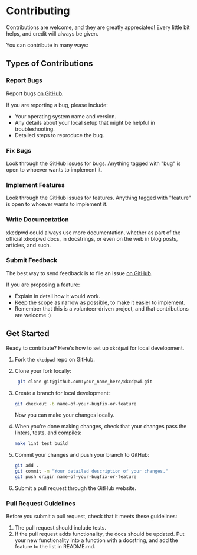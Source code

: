 # Contributing

Contributions are welcome,
and they are greatly appreciated!
Every little bit helps,
and credit will always be given.

You can contribute in many ways:

## Types of Contributions

### Report Bugs

Report bugs [on GitHub](https://github.com/wfscheper/xkcdpwd/issues).

If you are reporting a bug,
please include:

* Your operating system name and version.
* Any details about your local setup that might be helpful in troubleshooting.
* Detailed steps to reproduce the bug.

### Fix Bugs

Look through the GitHub issues for bugs.
Anything tagged with "bug"
is open to whoever wants to implement it.

### Implement Features

Look through the GitHub issues for features.
Anything tagged with "feature"
is open to whoever wants to implement it.

### Write Documentation

xkcdpwd could always use more documentation,
whether as part of the
official xkcdpwd docs,
in docstrings,
or even on the web in blog posts,
articles,
and such.

### Submit Feedback

The best way to send feedback
is to file an issue [on GitHub](https://github.com/wfscheper/xkcdpwd/issues).

If you are proposing a feature:

* Explain in detail how it would work.
* Keep the scope as narrow as possible,
  to make it easier to implement.
* Remember that this is a volunteer-driven project,
  and that contributions are welcome :)

## Get Started

Ready to contribute?
Here's how to set up `xkcdpwd` for local development.

1. Fork the `xkcdpwd` repo on GitHub.
1. Clone your fork locally:

   ```bash
    git clone git@github.com:your_name_here/xkcdpwd.git
    ```

1. Create a branch for local development:

   ```bash
   git checkout -b name-of-your-bugfix-or-feature
   ```

   Now you can make your changes locally.

1. When you're done making changes,
   check that your changes pass the
   linters,
   tests,
   and compiles:

   ```bash
   make lint test build
   ```

1. Commit your changes and push your branch to GitHub:

   ```bash
   git add .
   git commit -m "Your detailed description of your changes."
   git push origin name-of-your-bugfix-or-feature
   ```

1. Submit a pull request through the GitHub website.

### Pull Request Guidelines

Before you submit a pull request,
check that it meets these guidelines:

1. The pull request should include tests.
1. If the pull request adds functionality,
   the docs should be updated.
   Put your new functionality into a function with a docstring,
   and add the feature to the list in README.md.
